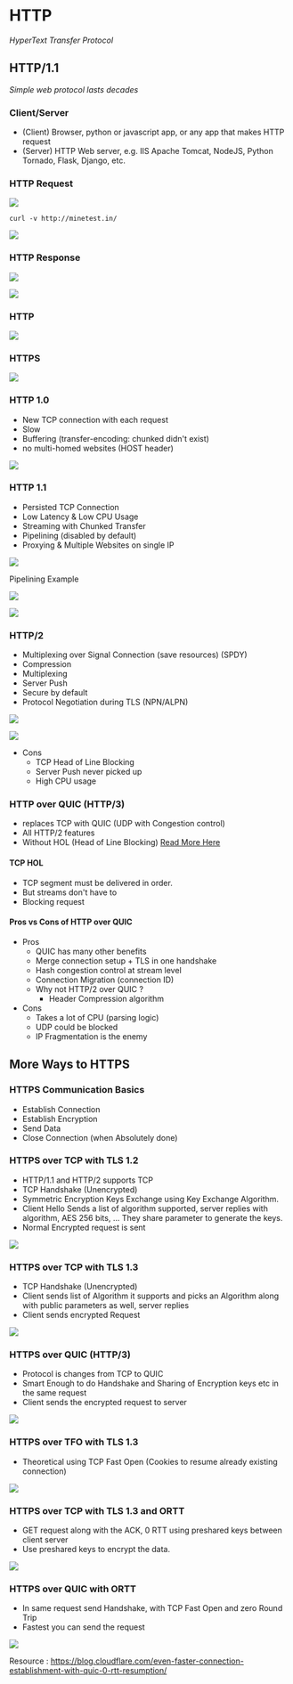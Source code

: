# HTTP
*HyperText Transfer Protocol*

## HTTP/1.1
*Simple web protocol lasts decades*

### Client/Server

- (Client) Browser, python or javascript app, or any app that makes HTTP request
- (Server) HTTP Web server, e.g. IIS Apache Tomcat, NodeJS, Python Tornado, Flask, Django, etc.

### HTTP Request

![](assets/Pasted%20image%2020251004125453.png)

`curl -v http://minetest.in/`

![](assets/Pasted%20image%2020251004125442.png)

### HTTP Response

![](assets/Pasted%20image%2020251004125528.png)

![](assets/Pasted%20image%2020251004125650.png)

### HTTP

![](assets/Pasted%20image%2020251004134406.png)
### HTTPS

![](assets/Pasted%20image%2020251004134435.png)

### HTTP 1.0

- New TCP connection with each request
- Slow
- Buffering (transfer-encoding: chunked didn't exist)
- no multi-homed websites (HOST header)

![](assets/Pasted%20image%2020251004134540.png)

### HTTP 1.1

- Persisted TCP Connection
- Low Latency & Low CPU Usage
- Streaming with Chunked Transfer
- Pipelining (disabled by default)
- Proxying & Multiple Websites on single IP

![](assets/Pasted%20image%2020251004134648.png)

Pipelining Example

![](assets/Pasted%20image%2020251004134701.png)

![](assets/Pasted%20image%2020251004152026.png)


### HTTP/2

- Multiplexing over Signal Connection (save resources) (SPDY)
- Compression
- Multiplexing
- Server Push
- Secure by default
- Protocol Negotiation during TLS (NPN/ALPN)

![](assets/Pasted%20image%2020251004152103.png)

![](assets/Pasted%20image%2020251004152135.png)

- Cons
    - TCP Head of Line Blocking
    - Server Push never picked up
    - High CPU usage

### HTTP over QUIC (HTTP/3)

- replaces TCP with QUIC (UDP with Congestion control)
- All HTTP/2 features
- Without HOL (Head of Line Blocking) [Read More Here](network_performance.md)

#### TCP HOL

- TCP segment must be delivered in order.
- But streams don't have to
- Blocking request

#### Pros vs Cons of HTTP over QUIC

- Pros
    - QUIC has many other benefits
    - Merge connection setup + TLS in one handshake
    - Hash congestion control at stream level
    - Connection Migration (connection ID)
    - Why not HTTP/2 over QUIC ?
        - Header Compression algorithm
- Cons
    - Takes a lot of CPU (parsing logic)
    - UDP could be blocked
    - IP Fragmentation is the enemy

## More Ways to HTTPS

### HTTPS Communication Basics

- Establish Connection
- Establish Encryption
- Send Data
- Close Connection (when Absolutely done)

### HTTPS over TCP with TLS 1.2

- HTTP/1.1 and HTTP/2 supports TCP
- TCP Handshake (Unencrypted)
- Symmetric Encryption Keys Exchange using Key Exchange Algorithm.
- Client Hello Sends a list of algorithm supported, server replies with algorithm, AES 256 bits, ... They share parameter to generate the keys.
- Normal Encrypted request is sent

![](assets/Pasted%20image%2020251004192841.png)

### HTTPS over TCP with TLS 1.3

- TCP Handshake (Unencrypted)
- Client sends list of Algorithm it supports and picks an Algorithm along with public parameters as well, server replies
- Client sends encrypted Request

![](assets/Pasted%20image%2020251004193301.png)

### HTTPS over QUIC (HTTP/3)

- Protocol is changes from TCP to QUIC
- Smart Enough to do Handshake and Sharing of Encryption keys etc in the same request
- Client sends the encrypted request to server

![](assets/Pasted%20image%2020251004193526.png)

### HTTPS over TFO with TLS 1.3

- Theoretical using TCP Fast Open (Cookies to resume already existing connection)

![](assets/Pasted%20image%2020251004193945.png)

### HTTPS over TCP with TLS 1.3 and ORTT

- GET request along with the ACK, 0 RTT using preshared keys between client server
- Use preshared keys to encrypt the data.

![](assets/Pasted%20image%2020251004193905.png)

### HTTPS over QUIC with ORTT

- In same request send Handshake, with TCP Fast Open and zero Round Trip
- Fastest you can send the request

![](assets/Pasted%20image%2020251004194123.png)

Resource : https://blog.cloudflare.com/even-faster-connection-establishment-with-quic-0-rtt-resumption/
